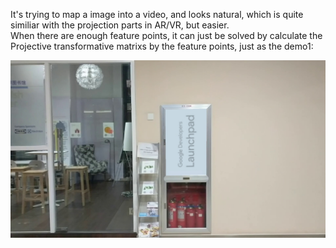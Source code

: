 It's trying to map a image into a video, and looks natural, which is quite similiar with the projection parts in AR/VR, but easier.  
When there are enough feature points, it can just be solved by calculate the Projective transformative matrixs by the feature points, just as the demo1:

![](./demo1.jpg)